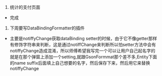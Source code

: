 1. 统计的支付页面
- 完成
1. 下周要写DataBindingFormatter的插件
- 主要是notiffyChange获取dataBinding setter的时候，由于它不像getter那样有修饰字符串来判断，这是通过notiffChange来判断所以怕setter方法中会有notiffyChange造成混淆，所以师傅希望我写完一个可以让用户自己起名字的就是在那个弹窗上添加一个setting,就跟GsonFormmat那个差不多,Entity下面的name suffix后面填上自己想要的名字，然后保存下来，然后用它来替换notiffyChange
